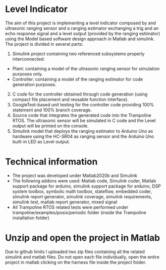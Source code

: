 # Level Indicator
 The aim of this project is implementing a level indicator composed by and ultrasonic ranging sensor and a ranging estimator exchanging a trig and an echo response signal and a level  output (provided by the ranging estimator) using the Model based software design approach in Matlab and simulink.
The project is divided in several parts:
1) Simulink project containing two referenced subsystems properly interconnected:
- Plant: containing a model of the ultrasonic ranging sensor for simulation purposes only. 
- Controller: containing a model of the ranging estimator for code generation purposes.
2) C code for the controller obtained through code generation (using compact file placement and reusable function interface).
3) GoogleTest-based unit testing for the controller code providing 100% statement and 100% branch coverage.
4) Source code that integrates the generated code into the Trampoline RTOS. The ultrasonic sensor will be simulated in C code and the Level output will be printed on the console.
5) Simulink model that deploys the ranging estimator to Arduino Uno as hardware using the
HC-SR04 as ranging sensor and the Arduino Uno built-in LED as Level output.

# Technical information
- The project was developed under Matlab2020b and Simulink
- The following addons were used: Matlab code, Simulink coder, Matlab support package for arduino, simulink support package for arduino, DSP system toolbox, symbolic math toolbox, stateflow, embedded coder, simulink report generator, simulink coverage, simulink requirements, simulink test, matlab report generator, mixed signal
- All Trampoline RTOS related tests were performed under trampoline/examples/posix/periodic folder (inside the Trampoline installation folder)

# Unzip and open the project in Matlab
Due to github limits I uploaded two zip files containing all the related simulink and matlab files.
Do not open each file individually, open the entire project in matlab clicking on the harness file inside the project folder.
